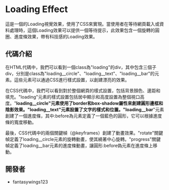 # __Loading Effect__
這是一個的Loading視覺效果，使用了CSS來實現。當使用者在等待網頁載入或資料處理時，這個Loading效果可以提供一個等待提示，此效果包含一個旋轉的圓圈、進度條效果，帶有科技感的Loading效果。

## __代碼介紹__
在HTML代碼中，我們可以看到一個class為"loading"的div，其中包含三個子div，分別是class為"loading__circle"、"loading__text"、"loading__bar"的元素。這些元素可以通過CSS進行樣式設置，以創建漂亮的效果。

在CSS代碼中，我們可以看到對於整個網頁的樣式設置，包括背景顏色、邊距和填充。"loading"元素的樣式設置包括居中顯示和高度設置為整個視口高度。"__loading__circle"元素使用了border和box-shadow屬性來創建圓形邊框和陰影效果。"loading__text"元素設置了文字的樣式和位置。"loading__bar__"元素創建了一個進度條，其中:before為元素定義了一個藍色的圓形，它可以根據進度條的寬度移動。

最後，CSS代碼中的兩個關鍵幀（@keyframes）創建了動畫效果。"rotate"關鍵幀定義了loading__circle元素的旋轉動畫，使其繞著中心旋轉。"progress"關鍵幀定義了loading__bar元素的進度條動畫，讓圓形:before偽元素在進度條上移動。

## __開發者__
- fantasywings123 
